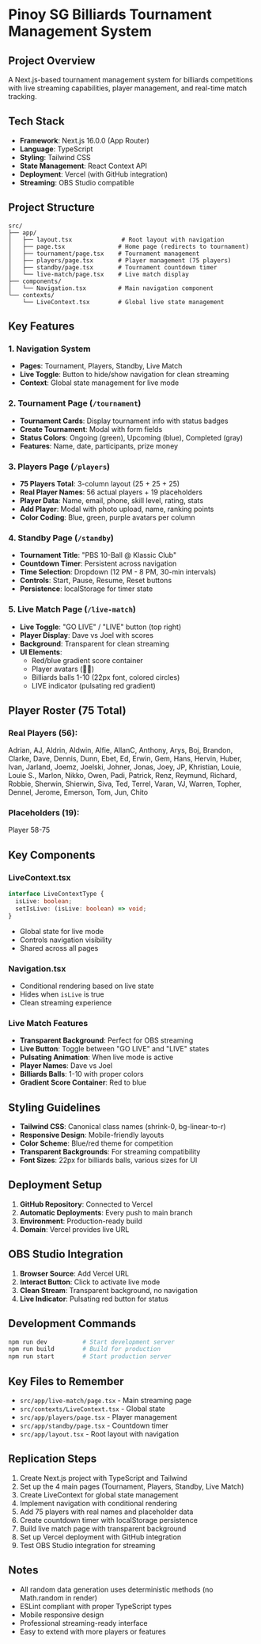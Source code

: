# Pinoy SG Billiards Tournament Management System

## Project Overview

A Next.js-based tournament management system for billiards competitions with live streaming capabilities, player management, and real-time match tracking.

## Tech Stack

- **Framework**: Next.js 16.0.0 (App Router)
- **Language**: TypeScript
- **Styling**: Tailwind CSS
- **State Management**: React Context API
- **Deployment**: Vercel (with GitHub integration)
- **Streaming**: OBS Studio compatible

## Project Structure

```
src/
├── app/
│   ├── layout.tsx              # Root layout with navigation
│   ├── page.tsx               # Home page (redirects to tournament)
│   ├── tournament/page.tsx    # Tournament management
│   ├── players/page.tsx       # Player management (75 players)
│   ├── standby/page.tsx       # Tournament countdown timer
│   └── live-match/page.tsx    # Live match display
├── components/
│   └── Navigation.tsx         # Main navigation component
└── contexts/
    └── LiveContext.tsx        # Global live state management
```

## Key Features

### 1. Navigation System

- **Pages**: Tournament, Players, Standby, Live Match
- **Live Toggle**: Button to hide/show navigation for clean streaming
- **Context**: Global state management for live mode

### 2. Tournament Page (`/tournament`)

- **Tournament Cards**: Display tournament info with status badges
- **Create Tournament**: Modal with form fields
- **Status Colors**: Ongoing (green), Upcoming (blue), Completed (gray)
- **Features**: Name, date, participants, prize money

### 3. Players Page (`/players`)

- **75 Players Total**: 3-column layout (25 + 25 + 25)
- **Real Player Names**: 56 actual players + 19 placeholders
- **Player Data**: Name, email, phone, skill level, rating, stats
- **Add Player**: Modal with photo upload, name, ranking points
- **Color Coding**: Blue, green, purple avatars per column

### 4. Standby Page (`/standby`)

- **Tournament Title**: "PBS 10-Ball @ Klassic Club"
- **Countdown Timer**: Persistent across navigation
- **Time Selection**: Dropdown (12 PM - 8 PM, 30-min intervals)
- **Controls**: Start, Pause, Resume, Reset buttons
- **Persistence**: localStorage for timer state

### 5. Live Match Page (`/live-match`)

- **Live Toggle**: "GO LIVE" / "LIVE" button (top right)
- **Player Display**: Dave vs Joel with scores
- **Background**: Transparent for clean streaming
- **UI Elements**:
  - Red/blue gradient score container
  - Player avatars (👨👩)
  - Billiards balls 1-10 (22px font, colored circles)
  - LIVE indicator (pulsating red gradient)

## Player Roster (75 Total)

### Real Players (56):

Adrian, AJ, Aldrin, Aldwin, Alfie, AllanC, Anthony, Arys, Boj, Brandon, Clarke, Dave, Dennis, Dunn, Ebet, Ed, Erwin, Gem, Hans, Hervin, Huber, Ivan, Jarland, Joemz, Joelski, Johner, Jonas, Joey, JP, Khristian, Louie, Louie S., Marlon, Nikko, Owen, Padi, Patrick, Renz, Reymund, Richard, Robbie, Sherwin, Shierwin, Siva, Ted, Terrel, Varan, VJ, Warren, Topher, Dennel, Jerome, Emerson, Tom, Jun, Chito

### Placeholders (19):

Player 58-75

## Key Components

### LiveContext.tsx

```typescript
interface LiveContextType {
  isLive: boolean;
  setIsLive: (isLive: boolean) => void;
}
```

- Global state for live mode
- Controls navigation visibility
- Shared across all pages

### Navigation.tsx

- Conditional rendering based on live state
- Hides when `isLive` is true
- Clean streaming experience

### Live Match Features

- **Transparent Background**: Perfect for OBS streaming
- **Live Button**: Toggle between "GO LIVE" and "LIVE" states
- **Pulsating Animation**: When live mode is active
- **Player Names**: Dave vs Joel
- **Billiards Balls**: 1-10 with proper colors
- **Gradient Score Container**: Red to blue

## Styling Guidelines

- **Tailwind CSS**: Canonical class names (shrink-0, bg-linear-to-r)
- **Responsive Design**: Mobile-friendly layouts
- **Color Scheme**: Blue/red theme for competition
- **Transparent Backgrounds**: For streaming compatibility
- **Font Sizes**: 22px for billiards balls, various sizes for UI

## Deployment Setup

1. **GitHub Repository**: Connected to Vercel
2. **Automatic Deployments**: Every push to main branch
3. **Environment**: Production-ready build
4. **Domain**: Vercel provides live URL

## OBS Studio Integration

1. **Browser Source**: Add Vercel URL
2. **Interact Button**: Click to activate live mode
3. **Clean Stream**: Transparent background, no navigation
4. **Live Indicator**: Pulsating red button for status

## Development Commands

```bash
npm run dev          # Start development server
npm run build        # Build for production
npm run start        # Start production server
```

## Key Files to Remember

- `src/app/live-match/page.tsx` - Main streaming page
- `src/contexts/LiveContext.tsx` - Global state
- `src/app/players/page.tsx` - Player management
- `src/app/standby/page.tsx` - Countdown timer
- `src/app/layout.tsx` - Root layout with navigation

## Replication Steps

1. Create Next.js project with TypeScript and Tailwind
2. Set up the 4 main pages (Tournament, Players, Standby, Live Match)
3. Create LiveContext for global state management
4. Implement navigation with conditional rendering
5. Add 75 players with real names and placeholder data
6. Create countdown timer with localStorage persistence
7. Build live match page with transparent background
8. Set up Vercel deployment with GitHub integration
9. Test OBS Studio integration for streaming

## Notes

- All random data generation uses deterministic methods (no Math.random in render)
- ESLint compliant with proper TypeScript types
- Mobile responsive design
- Professional streaming-ready interface
- Easy to extend with more players or features
